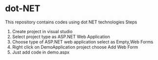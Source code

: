 # dot-NET
This repository contains  codes using dot NET technologies
Steps 
1) Create project in visual studio
2) Select project type as ASP.NET Web Application
3) Choose type of ASP.NET web application
    select as Empty,Web Forms
4) Right click on DemoApplication project
      choose Add Web Form
5) Just add code in demo.aspx      
      
    
